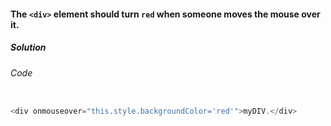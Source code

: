 #### The `<div>` element should turn `red` when someone moves the mouse over it.

<h5>Solution</h5>

###### Code

```JavaScript

<div onmouseover="this.style.backgroundColor='red'">myDIV.</div>

```